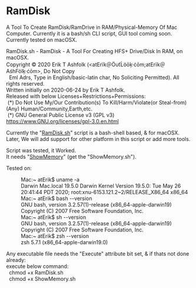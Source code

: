 # RamDisk

A Tool To Create RamDisk/RamDrive in RAM/Physical-Memory Of Mac Computer. 
 Currently it is a bash/sh CLI script, GUI tool coming soon. 
 Currently tested on macOSX.


RamDisk.sh - RamDisk - A Tool For Creating HFS+ Drive/Disk In RAM, on macOSX.<br/>
Copyright © 2020 Erik T Ashfolk (&lt;at&#69;rïk＠Ö&#965;ťĹö&#333;ķ·ċ&#333;m;at&#69;rïk＠&#65;śh&#70;ölķ·ć&#333;m&gt;, Do Not Copy<br/>
&#160;&#160;Eml Adrs, Type in English/basic-latin char, No Soliciting Permitted). All rights reserved.<br/>
Written initially on 2020-06-24 by Erik T Ashfolk.<br/>
Released with below Licenses+Restrictions+Permissions:<br/>
&#160;(&#42;) Do Not Use My/Our Contribution(s) To Kill/Harm/Violate(or Steal-from)(Any) Human/Community,Earth,etc.<br/>
&#160;(&#42;) GNU General Public License v3 (GPL v3) https://www.GNU.org/licenses/gpl-3.0.en.html<br/>


Currently the "<a href="RamDisk.sh">RamDisk.sh</a>" 
 script is a bash-shell based, & for macOSX.<br/>
 Later, We will add support for other platform in this script or add more tools.<br/>


Script was tested, it Worked.<br/>
It needs "<a href="https://github.com/atErik/ShowMemory">ShowMemory</a>" (get the "ShowMemory.sh").
<div width="100%">Tested on:<dl>
<dd>Mac:~ atErik$ uname -a<br/>
 Darwin Mac.local 19.5.0 Darwin Kernel Version 19.5.0: Tue May 26 20:41:44 PDT 2020; root:xnu-6153.121.2~2/RELEASE_X86_64 x86_64<br/>
 Mac:~ atErik$ bash --version<br/>
 GNU bash, version 3.2.57(1)-release (x86_64-apple-darwin19)<br/>
 Copyright (C) 2007 Free Software Foundation, Inc.<br/>
 Mac:~ atErik$ sh --version<br/>
 GNU bash, version 3.2.57(1)-release (x86_64-apple-darwin19)<br/>
 Copyright (C) 2007 Free Software Foundation, Inc.<br/>
 Mac:~ atErik$ zsh --version<br/>
 zsh 5.7.1 (x86_64-apple-darwin19.0)</dd>
</dl>
</div>


Any executable file needs the "Execute" attribute bit set, & if thats not done already:<br/>
execute below command:<br/>
&#160;&#160;chmod +x RamDisk.sh<br/>
&#160;&#160;chmod +x ShowMemory.sh

